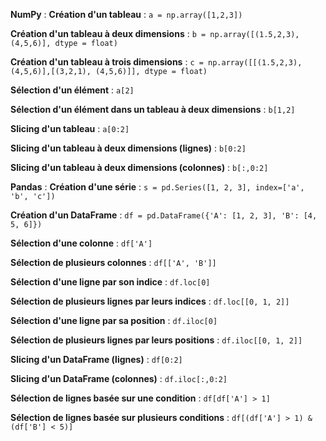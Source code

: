 **NumPy** :
**Création d'un tableau** : `a = np.array([1,2,3])`

**Création d'un tableau à deux dimensions** : `b = np.array([(1.5,2,3), (4,5,6)], dtype = float)`

**Création d'un tableau à trois dimensions** : `c = np.array([[(1.5,2,3), (4,5,6)],[(3,2,1), (4,5,6)]], dtype = float)`

**Sélection d'un élément** : `a[2]`

**Sélection d'un élément dans un tableau à deux dimensions** : `b[1,2]`

**Slicing d'un tableau** : `a[0:2]`

**Slicing d'un tableau à deux dimensions (lignes)** : `b[0:2]`

**Slicing d'un tableau à deux dimensions (colonnes)** : `b[:,0:2]`


**Pandas** :
**Création d'une série** : `s = pd.Series([1, 2, 3], index=['a', 'b', 'c'])`

 **Création d'un DataFrame** : `df = pd.DataFrame({'A': [1, 2, 3], 'B': [4, 5, 6]})`

 **Sélection d'une colonne** : `df['A']`

 **Sélection de plusieurs colonnes** : `df[['A', 'B']]`

 **Sélection d'une ligne par son indice** : `df.loc[0]`

 **Sélection de plusieurs lignes par leurs indices** : `df.loc[[0, 1, 2]]`

 **Sélection d'une ligne par sa position** : `df.iloc[0]`

 **Sélection de plusieurs lignes par leurs positions** : `df.iloc[[0, 1, 2]]`

 **Slicing d'un DataFrame (lignes)** : `df[0:2]`

 **Slicing d'un DataFrame (colonnes)** : `df.iloc[:,0:2]`

 **Sélection de lignes basée sur une condition** : `df[df['A'] > 1]`

 **Sélection de lignes basée sur plusieurs conditions** : `df[(df['A'] > 1) & (df['B'] < 5)]`
